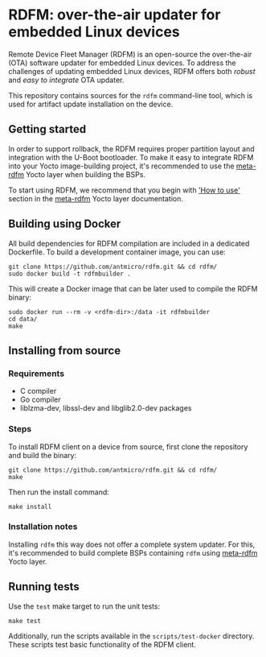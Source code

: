 RDFM: over-the-air updater for embedded Linux devices
=====================================================

Remote Device Fleet Manager (RDFM) is an open-source the over-the-air (OTA) software updater for embedded Linux
devices.
To address the challenges of updating embedded Linux devices, RDFM offers both *robust* and *easy to integrate* OTA updater.

This repository contains sources for the `rdfm` command-line tool, which is used for artifact update installation on the device.

## Getting started
In order to support rollback, the RDFM requires proper partition layout and integration with the U-Boot bootloader. To make it easy to integrate RDFM into your Yocto image-building project, it's recommended to use the [meta-rdfm](https://github.com/antmicro/meta-antmicro/tree/master/meta-rdfm) Yocto layer when building the BSPs.

To start using RDFM, we recommend that you begin with ['How to use'](https://github.com/antmicro/meta-antmicro/tree/master/meta-rdfm#how-to-use) section in the [meta-rdfm](https://github.com/antmicro/meta-antmicro/tree/master/meta-rdfm) Yocto layer documentation.

## Building using Docker
All build dependencies for RDFM compilation are included in a dedicated Dockerfile. To build a development container image, you can use:
```
git clone https://github.com/antmicro/rdfm.git && cd rdfm/
sudo docker build -t rdfmbuilder .
```

This will create a Docker image that can be later used to compile the RDFM binary:
```
sudo docker run --rm -v <rdfm-dir>:/data -it rdfmbuilder
cd data/
make
```

## Installing from source
### Requirements
* C compiler
* Go compiler
* liblzma-dev, libssl-dev and libglib2.0-dev packages

### Steps
To install RDFM client on a device from source, first clone the repository and build the binary:
```
git clone https://github.com/antmicro/rdfm.git && cd rdfm/
make
```

Then run the install command:
```
make install
```

### Installation notes
Installing `rdfm` this way does not offer a complete system updater.
For this, it's recommended to build complete BSPs containing `rdfm` using [meta-rdfm](https://github.com/antmicro/meta-antmicro/tree/master/meta-rdfm) Yocto layer.

## Running tests
Use the `test` make target to run the unit tests:
```
make test
```

Additionally, run the scripts available in the `scripts/test-docker` directory. These scripts test basic functionality of the RDFM client.
